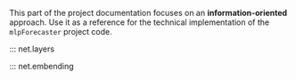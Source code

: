 This part of the project documentation focuses on
an **information-oriented** approach. Use it as a
reference for the technical implementation of the
`mlpForecaster` project code.

::: net.layers

::: net.embending